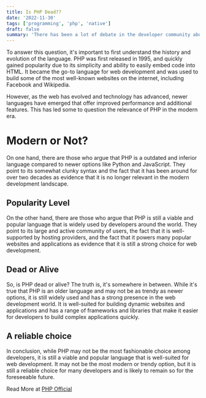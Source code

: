 ```yaml
---
title: Is PHP Dead??
date: '2022-11-30'
tags: ['programming', 'php', 'native']
draft: false
summary: 'There has been a lot of debate in the developer community about whether PHP, a popular programming language used for web development, is dead or still alive and relevant.'
---
```


To answer this question, it's important to first understand the history and evolution of the language. PHP was first released in 1995, and quickly gained popularity due to its simplicity and ability to easily embed code into HTML. It became the go-to language for web development and was used to build some of the most well-known websites on the internet, including Facebook and Wikipedia.

However, as the web has evolved and technology has advanced, newer languages have emerged that offer improved performance and additional features. This has led some to question the relevance of PHP in the modern era.

# Modern or Not?

On one hand, there are those who argue that PHP is a outdated and inferior language compared to newer options like Python and JavaScript. They point to its somewhat clunky syntax and the fact that it has been around for over two decades as evidence that it is no longer relevant in the modern development landscape.

## Popularity Level

On the other hand, there are those who argue that PHP is still a viable and popular language that is widely used by developers around the world. They point to its large and active community of users, the fact that it is well-supported by hosting providers, and the fact that it powers many popular websites and applications as evidence that it is still a strong choice for web development.

## Dead or Alive

So, is PHP dead or alive? The truth is, it's somewhere in between. While it's true that PHP is an older language and may not be as trendy as newer options, it is still widely used and has a strong presence in the web development world. It is well-suited for building dynamic websites and applications and has a range of frameworks and libraries that make it easier for developers to build complex applications quickly.

## A reliable choice

In conclusion, while PHP may not be the most fashionable choice among developers, it is still a viable and popular language that is well-suited for web development. It may not be the most modern or trendy option, but it is still a reliable choice for many developers and is likely to remain so for the foreseeable future.

Read More at <a href="https://www.php.net/">PHP Official</a>
